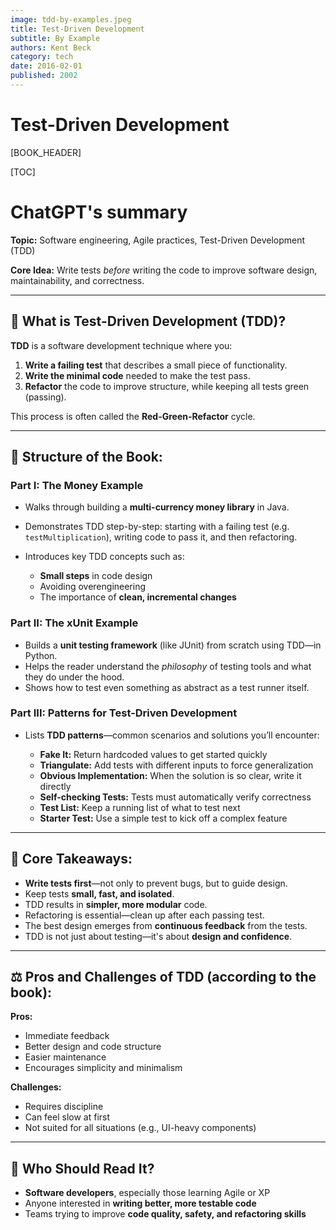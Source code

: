 ```yaml
---
image: tdd-by-examples.jpeg
title: Test-Driven Development
subtitle: By Example
authors: Kent Beck
category: tech
date: 2016-02-01
published: 2002
---
```


# Test-Driven Development


[BOOK_HEADER]

[TOC]

# ChatGPT's summary

**Topic:** Software engineering, Agile practices, Test-Driven Development (TDD)

**Core Idea:** Write tests *before* writing the code to improve software design, maintainability, and correctness.

---

## 🧪 **What is Test-Driven Development (TDD)?**

**TDD** is a software development technique where you:

1. **Write a failing test** that describes a small piece of functionality.
2. **Write the minimal code** needed to make the test pass.
3. **Refactor** the code to improve structure, while keeping all tests green (passing).

This process is often called the **Red-Green-Refactor** cycle.

---

## 🧠 **Structure of the Book:**

### **Part I: The Money Example**

* Walks through building a **multi-currency money library** in Java.
* Demonstrates TDD step-by-step: starting with a failing test (e.g. `testMultiplication`), writing code to pass it, and then refactoring.
* Introduces key TDD concepts such as:

  * **Small steps** in code design
  * Avoiding overengineering
  * The importance of **clean, incremental changes**

### **Part II: The xUnit Example**

* Builds a **unit testing framework** (like JUnit) from scratch using TDD—in Python.
* Helps the reader understand the *philosophy* of testing tools and what they do under the hood.
* Shows how to test even something as abstract as a test runner itself.

### **Part III: Patterns for Test-Driven Development**

* Lists **TDD patterns**—common scenarios and solutions you’ll encounter:

  * **Fake It:** Return hardcoded values to get started quickly
  * **Triangulate:** Add tests with different inputs to force generalization
  * **Obvious Implementation:** When the solution is so clear, write it directly
  * **Self-checking Tests:** Tests must automatically verify correctness
  * **Test List:** Keep a running list of what to test next
  * **Starter Test:** Use a simple test to kick off a complex feature

---

## 🧾 **Core Takeaways:**

* **Write tests first**—not only to prevent bugs, but to guide design.
* Keep tests **small, fast, and isolated**.
* TDD results in **simpler, more modular** code.
* Refactoring is essential—clean up after each passing test.
* The best design emerges from **continuous feedback** from the tests.
* TDD is not just about testing—it's about **design and confidence**.

---

## ⚖️ Pros and Challenges of TDD (according to the book):

**Pros:**

* Immediate feedback
* Better design and code structure
* Easier maintenance
* Encourages simplicity and minimalism

**Challenges:**

* Requires discipline
* Can feel slow at first
* Not suited for all situations (e.g., UI-heavy components)

---

## 👤 Who Should Read It?

* **Software developers**, especially those learning Agile or XP
* Anyone interested in **writing better, more testable code**
* Teams trying to improve **code quality, safety, and refactoring skills**


